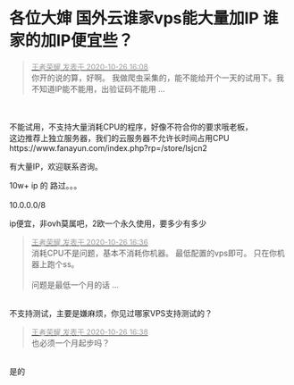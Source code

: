 # 各位大婶 国外云谁家vps能大量加IP  谁家的加IP便宜些？


<div class="quote"><blockquote><font size="2"><a href="https://www.hostloc.com/forum.php?mod=redirect&amp;goto=findpost&amp;pid=9354566&amp;ptid=758622" target="_blank"><font color="#999999">王者荣耀 发表于 2020-10-26 16:08</font></a></font><br />
你开的说的算，好啊。 我做爬虫采集的，能不能给开个一天的试用下。我不知道IP能不能用，出验证码不能用 ...</blockquote></div><br />
<br />
不能试用，不支持大量消耗CPU的程序，好像不符合你的要求哦老板，<br />
这边推荐上独立服务器，我们的云服务器不允许长时间占用CPU<br />
https://www.fanayun.com/index.php?rp=/store/lsjcn2

有大量IP，欢迎联系咨询。

<img src="static/image/smiley/default/smile.gif" smilieid="1" border="0" alt="" />10w+ ip 的 路过。。。<br />
<br />
10.0.0.0/8<br />
<img src="static/image/smiley/default/lol.gif" smilieid="12" border="0" alt="" />

ip便宜，非ovh莫属吧，2欧一个永久使用，要多少有多少<img src="static/image/smiley/default/lol.gif" smilieid="12" border="0" alt="" />

<div class="quote"><blockquote><font size="2"><a href="https://www.hostloc.com/forum.php?mod=redirect&amp;goto=findpost&amp;pid=9354747&amp;ptid=758622" target="_blank"><font color="#999999">王者荣耀 发表于 2020-10-26 16:36</font></a></font><br />
消耗CPU不是问题，基本不消耗你机器。 最低配置的vps即可。 只在你机器上跑个ss。<br />
<br />
问题是最低一个月的话 ...</blockquote></div><br />
不支持测试，主要是嫌麻烦，你见过哪家VPS支持测试的？

<div class="quote"><blockquote><font size="2"><a href="https://www.hostloc.com/forum.php?mod=redirect&amp;goto=findpost&amp;pid=9354754&amp;ptid=758622" target="_blank"><font color="#999999">王者荣耀 发表于 2020-10-26 16:38</font></a></font><br />
也必须一个月起步吗？</blockquote></div><br />
是的
